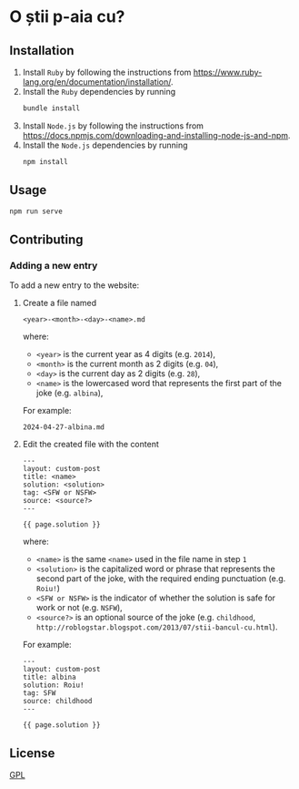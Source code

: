 # O știi p-aia cu?

## Installation

1. Install `Ruby` by following the instructions from
   https://www.ruby-lang.org/en/documentation/installation/.
2. Install the `Ruby` dependencies by running
   ```sh
   bundle install
   ```
3. Install `Node.js` by following the instructions from
   https://docs.npmjs.com/downloading-and-installing-node-js-and-npm.
4. Install the `Node.js` dependencies by running
   ```sh
   npm install
   ```

## Usage

```sh
npm run serve
```

## Contributing

### Adding a new entry

To add a new entry to the website:
1. Create a file named
   ```
   <year>-<month>-<day>-<name>.md
   ```
   where:
   - `<year>` is the current year as 4 digits (e.g. `2014`),
   - `<month>` is the current month as 2 digits (e.g. `04`),
   - `<day>` is the current day as 2 digits (e.g. `28`),
   - `<name>` is the lowercased word that represents the first part of the joke
     (e.g. `albina`),

   For example:
   ```
   2024-04-27-albina.md
   ```
2. Edit the created file with the content
   ```liquid
   ---
   layout: custom-post
   title: <name>
   solution: <solution>
   tag: <SFW or NSFW>
   source: <source?>
   ---

   {{ page.solution }}
   ```
   where:
   - `<name>` is the same `<name>` used in the file name in step `1`
   - `<solution>` is the capitalized word or phrase that represents the second
     part of the joke, with the required ending punctuation (e.g. `Roiu!`)
   - `<SFW or NSFW>` is the indicator of whether the solution is safe for work
     or not (e.g. `NSFW`),
   - `<source?>` is an optional source of the joke (e.g. `childhood`,
     `http://roblogstar.blogspot.com/2013/07/stii-bancul-cu.html`).

   For example:
   ```liquid
   ---
   layout: custom-post
   title: albina
   solution: Roiu!
   tag: SFW
   source: childhood
   ---

   {{ page.solution }}
   ```

## License

[GPL](LICENSE.md)
